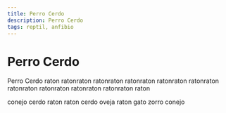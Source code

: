 ```yaml
---
title: Perro Cerdo
description: Perro Cerdo
tags: reptil, anfibio
---
```


# Perro Cerdo

Perro Cerdo raton ratonraton ratonraton ratonraton ratonraton ratonraton ratonraton ratonraton ratonraton ratonraton raton

conejo cerdo raton raton cerdo oveja raton gato zorro conejo